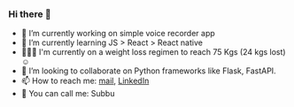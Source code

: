 ### Hi there 👋

<!--
**subucodes/subucodes** is a ✨ _special_ ✨ repository because its `README.md` (this file) appears on your GitHub profile.

Here are some ideas to get you started:
-->
- 🔭 I’m currently working on simple voice recorder app
- 🌱 I’m currently learning JS > React > React native
- 🏋🏽‍♀️ I'm currently on a weight loss regimen to reach 75 Kgs (24 kgs lost) ☺️
- 👯 I’m looking to collaborate on Python frameworks like Flask, FastAPI.
- 📫 How to reach me: [mail](subu.india18@outlook.com), [LinkedIn](https://www.linkedin.com/in/subramaniyaswamychellakumaran/)
- 📛 You can call me: Subbu


